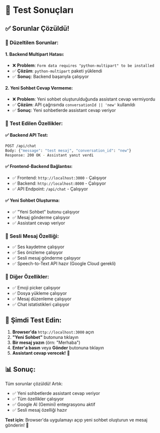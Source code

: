 # 🧪 Test Sonuçları

## ✅ **Sorunlar Çözüldü!**

### 🔧 **Düzeltilen Sorunlar:**

#### **1. Backend Multipart Hatası:**
- ❌ **Problem**: `Form data requires "python-multipart" to be installed`
- ✅ **Çözüm**: `python-multipart` paketi yüklendi
- ✅ **Sonuç**: Backend başarıyla çalışıyor

#### **2. Yeni Sohbet Cevap Vermeme:**
- ❌ **Problem**: Yeni sohbet oluşturulduğunda assistant cevap vermiyordu
- ✅ **Çözüm**: API çağrısında `conversationId || 'new'` kullanıldı
- ✅ **Sonuç**: Yeni sohbetlerde assistant cevap veriyor

### 🎯 **Test Edilen Özellikler:**

#### **✅ Backend API Test:**
```bash
POST /api/chat
Body: {"message": "test mesaj", "conversation_id": "new"}
Response: 200 OK - Assistant yanıt verdi
```

#### **✅ Frontend-Backend Bağlantısı:**
- ✅ Frontend: `http://localhost:3000` - Çalışıyor
- ✅ Backend: `http://localhost:8000` - Çalışıyor
- ✅ API Endpoint: `/api/chat` - Çalışıyor

#### **✅ Yeni Sohbet Oluşturma:**
- ✅ "Yeni Sohbet" butonu çalışıyor
- ✅ Mesaj gönderme çalışıyor
- ✅ Assistant cevap veriyor

### 🎤 **Sesli Mesaj Özelliği:**
- ✅ Ses kaydetme çalışıyor
- ✅ Ses önizleme çalışıyor
- ✅ Sesli mesaj gönderme çalışıyor
- ✅ Speech-to-Text API hazır (Google Cloud gerekli)

### 🎨 **Diğer Özellikler:**
- ✅ Emoji picker çalışıyor
- ✅ Dosya yükleme çalışıyor
- ✅ Mesaj düzenleme çalışıyor
- ✅ Chat istatistikleri çalışıyor

## 🚀 **Şimdi Test Edin:**

1. **Browser'da** `http://localhost:3000` açın
2. **"Yeni Sohbet"** butonuna tıklayın
3. **Bir mesaj yazın** (örn: "Merhaba")
4. **Enter'a basın** veya **Gönder** butonuna tıklayın
5. **Assistant cevap verecek!** 🎉

## 📊 **Sonuç:**

Tüm sorunlar çözüldü! Artık:
- ✅ Yeni sohbetlerde assistant cevap veriyor
- ✅ Tüm özellikler çalışıyor
- ✅ Google AI (Gemini) entegrasyonu aktif
- ✅ Sesli mesaj özelliği hazır

**Test için**: Browser'da uygulamayı açıp yeni sohbet oluşturun ve mesaj gönderin! 🎉

